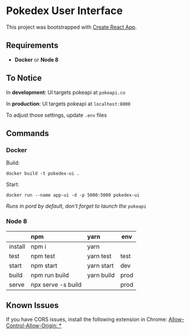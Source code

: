 # Pokedex User Interface

This project was bootstrapped with [Create React App](https://github.com/facebookincubator/create-react-app).

## Requirements

- **Docker** or **Node 8**

## To Notice

In **development**: UI targets pokeapi at `pokeapi.co`

In **production**: UI targets pokeapi at `localhost:8000`

To adjust those settings, update `.env` files

## Commands

### Docker

Build:
```
docker build -t pokedex-ui .
```

Start:
```
docker run --name app-ui -d -p 5000:5000 pokedex-ui
```

_Runs in pord by default, don't forget to launch the `pokeapi`_

### Node 8

|          | npm           | yarn       | env  |
|----------|:--------------|:-----------|------|
| install  | npm i         | yarn       |      |
| test     | npm test      | yarn test  | test |
| start    | npm start     | yarn start | dev  |
| build    | npm run build | yarn build | prod |
| serve    | npx serve -s build |       | prod |

## Known Issues

If you have CORS issues, install the following extension in Chrome:
[Allow-Control-Allow-Origin: *](https://chrome.google.com/webstore/detail/allow-control-allow-origi/nlfbmbojpeacfghkpbjhddihlkkiljbi)
